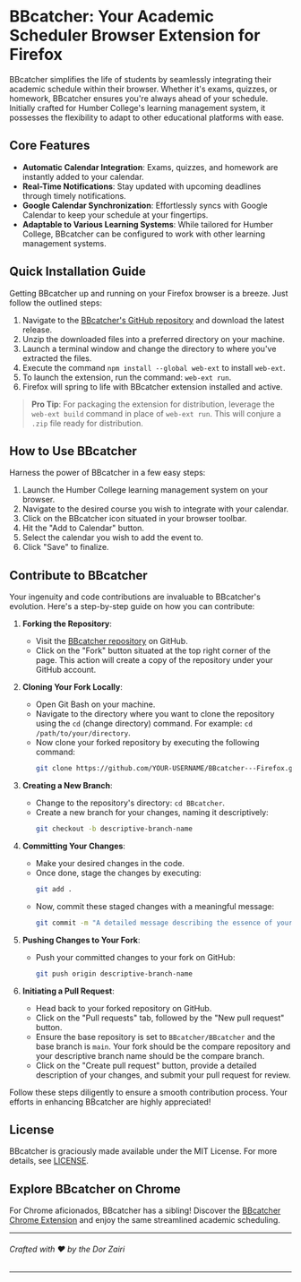 # BBcatcher: Your Academic Scheduler Browser Extension for Firefox

BBcatcher simplifies the life of students by seamlessly integrating their academic schedule within their browser. Whether it's exams, quizzes, or homework, BBcatcher ensures you're always ahead of your schedule. Initially crafted for Humber College's learning management system, it possesses the flexibility to adapt to other educational platforms with ease.

## Core Features

- **Automatic Calendar Integration**: Exams, quizzes, and homework are instantly added to your calendar.
- **Real-Time Notifications**: Stay updated with upcoming deadlines through timely notifications.
- **Google Calendar Synchronization**: Effortlessly syncs with Google Calendar to keep your schedule at your fingertips.
- **Adaptable to Various Learning Systems**: While tailored for Humber College, BBcatcher can be configured to work with other learning management systems.

## Quick Installation Guide

Getting BBcatcher up and running on your Firefox browser is a breeze. Just follow the outlined steps:

1. Navigate to the [BBcatcher's GitHub repository](https://github.com/BBcatcher/BBcatcher/releases) and download the latest release.
2. Unzip the downloaded files into a preferred directory on your machine.
3. Launch a terminal window and change the directory to where you've extracted the files.
4. Execute the command `npm install --global web-ext` to install `web-ext`.
5. To launch the extension, run the command: `web-ext run`.
6. Firefox will spring to life with BBcatcher extension installed and active.

> **Pro Tip**: For packaging the extension for distribution, leverage the `web-ext build` command in place of `web-ext run`. This will conjure a `.zip` file ready for distribution.

## How to Use BBcatcher

Harness the power of BBcatcher in a few easy steps:

1. Launch the Humber College learning management system on your browser.
2. Navigate to the desired course you wish to integrate with your calendar.
3. Click on the BBcatcher icon situated in your browser toolbar.
4. Hit the "Add to Calendar" button.
5. Select the calendar you wish to add the event to.
6. Click "Save" to finalize.

## Contribute to BBcatcher

Your ingenuity and code contributions are invaluable to BBcatcher's evolution. Here's a step-by-step guide on how you can contribute:

1. **Forking the Repository**:
   - Visit the [BBcatcher repository](https://github.com/BBcatcher/BBcatcher) on GitHub.
   - Click on the "Fork" button situated at the top right corner of the page. This action will create a copy of the repository under your GitHub account.

2. **Cloning Your Fork Locally**:
   - Open Git Bash on your machine.
   - Navigate to the directory where you want to clone the repository using the `cd` (change directory) command. For example: `cd /path/to/your/directory`.
   - Now clone your forked repository by executing the following command:
     ```bash
     git clone https://github.com/YOUR-USERNAME/BBcatcher---Firefox.git
     ```

3. **Creating a New Branch**:
   - Change to the repository's directory: `cd BBcatcher`.
   - Create a new branch for your changes, naming it descriptively:
     ```bash
     git checkout -b descriptive-branch-name
     ```

4. **Committing Your Changes**:
   - Make your desired changes in the code.
   - Once done, stage the changes by executing:
     ```bash
     git add .
     ```
   - Now, commit these staged changes with a meaningful message:
     ```bash
     git commit -m "A detailed message describing the essence of your changes"
     ```

5. **Pushing Changes to Your Fork**:
   - Push your committed changes to your fork on GitHub:
     ```bash
     git push origin descriptive-branch-name
     ```

6. **Initiating a Pull Request**:
   - Head back to your forked repository on GitHub.
   - Click on the "Pull requests" tab, followed by the "New pull request" button.
   - Ensure the base repository is set to `BBcatcher/BBcatcher` and the base branch is `main`. Your fork should be the compare repository and your descriptive branch name should be the compare branch.
   - Click on the "Create pull request" button, provide a detailed description of your changes, and submit your pull request for review.

Follow these steps diligently to ensure a smooth contribution process. Your efforts in enhancing BBcatcher are highly appreciated!

## License

BBcatcher is graciously made available under the MIT License. For more details, see [LICENSE](LICENSE).

## Explore BBcatcher on Chrome

For Chrome aficionados, BBcatcher has a sibling! Discover the [BBcatcher Chrome Extension](https://github.com/MashdorDev/BBcatcher---Chrome) and enjoy the same streamlined academic scheduling.

---

###### Crafted with ❤️ by the Dor Zairi

---

